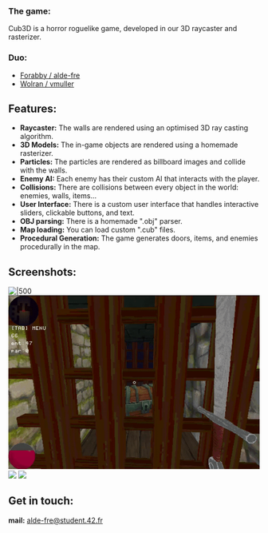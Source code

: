 ### The game:
Cub3D is a horror roguelike game, developed in our 3D raycaster and rasterizer.

### Duo:
*  [Forabby / alde-fre](https://github.com/ForAbby-X)
*  [Wolran / vmuller](https://github.com/Wolran)

## Features:

- **Raycaster:** The walls are rendered using an optimised 3D ray casting algorithm.
- **3D Models:** The in-game objects are rendered using a homemade rasterizer.
- **Particles:** The particles are rendered as billboard images and collide with the walls.
- **Enemy AI:** Each enemy has their custom AI that interacts with the player.
- **Collisions:** There are collisions between every object in the world: enemies, walls, items...
- **User Interface:** There is a custom user interface that handles interactive sliders, clickable buttons, and text.
- **OBJ parsing:** There is a homemade ".obj" parser.
- **Map loading:** You can load custom ".cub" files.
- **Procedural Generation:** The game generates doors, items, and enemies procedurally in the map.

## Screenshots:
![|500](gif/gameplay1.gif) ![|500](gif/gameplay2.gif)
![](gif/gameplay3.gif) ![](gif/gameplay4.gif)

## Get in touch:

**mail:** alde-fre@student.42.fr
